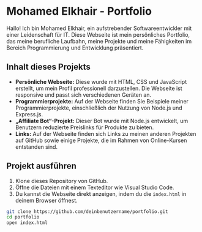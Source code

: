 # Mohamed Elkhair - Portfolio

Hallo! Ich bin Mohamed Elkhair, ein aufstrebender Softwareentwickler mit einer Leidenschaft für IT. Diese Webseite ist mein persönliches Portfolio, das meine berufliche Laufbahn, meine Projekte und meine Fähigkeiten im Bereich Programmierung und Entwicklung präsentiert.

## Inhalt dieses Projekts

- **Persönliche Webseite:** Diese wurde mit HTML, CSS und JavaScript erstellt, um mein Profil professionell darzustellen. Die Webseite ist responsive und passt sich verschiedenen Geräten an.
- **Programmierprojekte:** Auf der Webseite finden Sie Beispiele meiner Programmierprojekte, einschließlich der Nutzung von Node.js und Express.js.
- **„Affiliate Bot“-Projekt:** Dieser Bot wurde mit Node.js entwickelt, um Benutzern reduzierte Preislinks für Produkte zu bieten.
- **Links:** Auf der Webseite finden sich Links zu meinen anderen Projekten auf GitHub sowie einige Projekte, die im Rahmen von Online-Kursen entstanden sind.

## Projekt ausführen

1. Klone dieses Repository von GitHub.
2. Öffne die Dateien mit einem Texteditor wie Visual Studio Code.
3. Du kannst die Webseite direkt anzeigen, indem du die `index.html` in deinem Browser öffnest.

```bash
git clone https://github.com/deinbenutzername/portfolio.git
cd portfolio
open index.html
